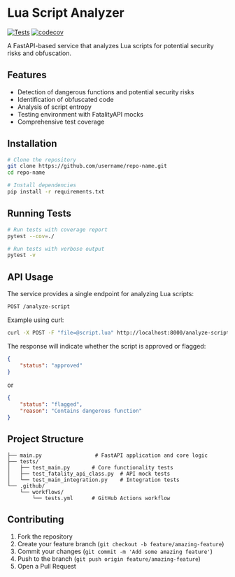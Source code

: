 # Lua Script Analyzer

[![Tests](https://github.com/Stupidoodle/lua-auto-approve/actions/workflows/tests.yml/badge.svg)](https://github.com/Stupidoodle/lua-auto-approve/actions/workflows/tests.yml)
[![codecov](https://codecov.io/gh/Stupidoodle/lua-auto-approve/branch/master/graph/badge.svg)](https://codecov.io/gh/Stupidoodle/lua-auto-approve)

A FastAPI-based service that analyzes Lua scripts for potential security risks and obfuscation.

## Features

- Detection of dangerous functions and potential security risks
- Identification of obfuscated code
- Analysis of script entropy
- Testing environment with FatalityAPI mocks
- Comprehensive test coverage

## Installation

```bash
# Clone the repository
git clone https://github.com/username/repo-name.git
cd repo-name

# Install dependencies
pip install -r requirements.txt
```

## Running Tests

```bash
# Run tests with coverage report
pytest --cov=./

# Run tests with verbose output
pytest -v
```

## API Usage

The service provides a single endpoint for analyzing Lua scripts:

```bash
POST /analyze-script
```

Example using curl:
```bash
curl -X POST -F "file=@script.lua" http://localhost:8000/analyze-script
```

The response will indicate whether the script is approved or flagged:

```json
{
    "status": "approved"
}
```

or 

```json
{
    "status": "flagged",
    "reason": "Contains dangerous function"
}
```

## Project Structure

```
├── main.py                 # FastAPI application and core logic
├── tests/
│   ├── test_main.py       # Core functionality tests
│   ├── test_fatality_api_class.py  # API mock tests
│   └── test_main_integration.py    # Integration tests
└── .github/
    └── workflows/
        └── tests.yml      # GitHub Actions workflow
```

## Contributing

1. Fork the repository
2. Create your feature branch (`git checkout -b feature/amazing-feature`)
3. Commit your changes (`git commit -m 'Add some amazing feature'`)
4. Push to the branch (`git push origin feature/amazing-feature`)
5. Open a Pull Request